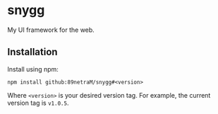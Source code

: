 # snygg

My UI framework for the web.

## Installation

Install using npm:

```
npm install github:89netraM/snygg#<version>
```

Where `<version>` is your desired version tag. For example, the current version
tag is `v1.0.5`.